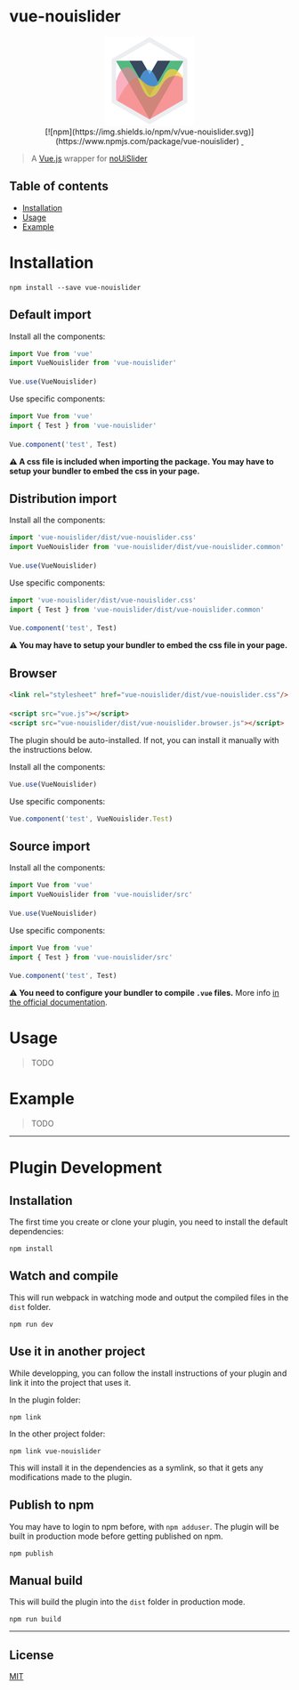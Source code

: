# vue-nouislider

<p align="center">
<a href="https://github.com/R3l4x3/vue-nouislider">
<img src="https://raw.githubusercontent.com/R3l4x3/vue-nouislider/master/Logo.png" width="160">
</a>
<br>
[![npm](https://img.shields.io/npm/v/vue-nouislider.svg)](https://www.npmjs.com/package/vue-nouislider)
<a href="https://www.npmjs.com/package/vue-nouislider">
<img src="https://img.shields.io/npm/dm/vue-nouislider.svg" alt="">
</a>
<a href="https://vuejs.org/">
<img src="https://img.shields.io/badge/vue-2.x-brightgreen.svg" alt="">
</a>
</p>

>A [Vue.js](https://vuejs.org/) wrapper for [noUiSlider](https://refreshless.com/nouislider/)

## Table of contents

- [Installation](#installation)
- [Usage](#usage)
- [Example](#example)

# Installation

```
npm install --save vue-nouislider
```

## Default import

Install all the components:

```javascript
import Vue from 'vue'
import VueNouislider from 'vue-nouislider'

Vue.use(VueNouislider)
```

Use specific components:

```javascript
import Vue from 'vue'
import { Test } from 'vue-nouislider'

Vue.component('test', Test)
```

**⚠️ A css file is included when importing the package. You may have to setup your bundler to embed the css in your page.**

## Distribution import

Install all the components:

```javascript
import 'vue-nouislider/dist/vue-nouislider.css'
import VueNouislider from 'vue-nouislider/dist/vue-nouislider.common'

Vue.use(VueNouislider)
```

Use specific components:

```javascript
import 'vue-nouislider/dist/vue-nouislider.css'
import { Test } from 'vue-nouislider/dist/vue-nouislider.common'

Vue.component('test', Test)
```

**⚠️ You may have to setup your bundler to embed the css file in your page.**

## Browser

```html
<link rel="stylesheet" href="vue-nouislider/dist/vue-nouislider.css"/>

<script src="vue.js"></script>
<script src="vue-nouislider/dist/vue-nouislider.browser.js"></script>
```

The plugin should be auto-installed. If not, you can install it manually with the instructions below.

Install all the components:

```javascript
Vue.use(VueNouislider)
```

Use specific components:

```javascript
Vue.component('test', VueNouislider.Test)
```

## Source import

Install all the components:

```javascript
import Vue from 'vue'
import VueNouislider from 'vue-nouislider/src'

Vue.use(VueNouislider)
```

Use specific components:

```javascript
import Vue from 'vue'
import { Test } from 'vue-nouislider/src'

Vue.component('test', Test)
```

**⚠️ You need to configure your bundler to compile `.vue` files.** More info [in the official documentation](https://vuejs.org/v2/guide/single-file-components.html).

# Usage

> TODO

# Example

> TODO

---

# Plugin Development

## Installation

The first time you create or clone your plugin, you need to install the default dependencies:

```
npm install
```

## Watch and compile

This will run webpack in watching mode and output the compiled files in the `dist` folder.

```
npm run dev
```

## Use it in another project

While developping, you can follow the install instructions of your plugin and link it into the project that uses it.

In the plugin folder:

```
npm link
```

In the other project folder:

```
npm link vue-nouislider
```

This will install it in the dependencies as a symlink, so that it gets any modifications made to the plugin.

## Publish to npm

You may have to login to npm before, with `npm adduser`. The plugin will be built in production mode before getting published on npm.

```
npm publish
```

## Manual build

This will build the plugin into the `dist` folder in production mode.

```
npm run build
```

---

## License

[MIT](http://opensource.org/licenses/MIT)
